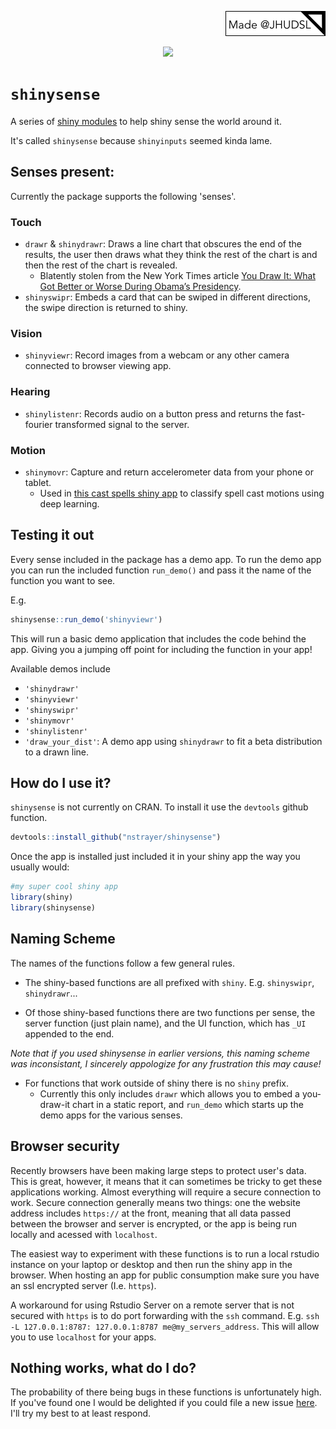 <p align = 'right'>
  <a href = "http://jhudatascience.org/"> 
    <img src = "https://raw.githubusercontent.com/jhudsl/drawyourprior/master/WWW/jhu_logo.png" height=40 />
  </a>
</p>

<p align = 'center'>
  <img src = "https://github.com/nstrayer/shinysense/raw/master/inst/images/shinysense_wide.png?raw=true" height=120/>
</p>

# `shinysense`

A series of [shiny modules](https://www.rstudio.com/resources/webinars/understanding-shiny-modules/) to help shiny sense the world around it.

It's called `shinysense` because `shinyinputs` seemed kinda lame.

## Senses present:

Currently the package supports the following 'senses'.

### Touch
- `drawr` & `shinydrawr`: Draws a line chart that obscures the end of the results, the user then draws what they think the rest of the chart is and then the rest of the chart is revealed. 
  - Blatently stolen from the New York Times article [You Draw It: What Got Better or
Worse During Obama’s Presidency](https://www.nytimes.com/interactive/2017/01/15/us/politics/you-draw-obama-legacy.html).
- `shinyswipr`: Embeds a card that can be swiped in different directions, the swipe direction is returned to shiny. 


### Vision
- `shinyviewr`: Record images from a webcam or any other camera connected to browser viewing app.

### Hearing
- `shinylistenr`: Records audio on a button press and returns the fast-fourier transformed signal to the server.

### Motion
- `shinymovr`: Capture and return accelerometer data from your phone or tablet.
  - Used in [this cast spells shiny app](https://jhubiostatistics.shinyapps.io/cast_spells/) to classify spell cast motions using deep learning. 


## Testing it out

Every sense included in the package has a demo app. To run the demo app you can run the included function `run_demo()` and pass it the name of the function you want to see. 

E.g. 
```r
shinysense::run_demo('shinyviewr')
```

This will run a basic demo application that includes the code behind the app. Giving you a jumping off point for including the function in your app!

Available demos include

- `'shinydrawr'`
- `'shinyviewr'`
- `'shinyswipr' `
- `'shinymovr'`
- `'shinylistenr'`
- `'draw_your_dist'`: A demo app using `shinydrawr` to fit a beta distribution to a drawn line.


## How do I use it?

`shinysense` is not currently on CRAN. To install it use the `devtools` github function.

```r
devtools::install_github("nstrayer/shinysense")
```

Once the app is installed just included it in your shiny app the way you usually would:

```r
#my super cool shiny app
library(shiny)
library(shinysense)
```


## Naming Scheme

The names of the functions follow a few general rules. 

- The shiny-based functions are all prefixed with `shiny`. E.g. `shinyswipr`, `shinydrawr`...

- Of those shiny-based functions there are two functions per sense, the server function (just plain name), and the UI function, which has `_UI` appended to the end. 

_Note that if you used shinysense in earlier versions, this naming scheme was inconsistant, I sincerely appologize for any frustration this may cause!_

- For functions that work outside of shiny there is no `shiny` prefix. 
  - Currently this only includes `drawr` which allows you to embed a you-draw-it chart in a static report, and `run_demo` which starts up the demo apps for the various senses. 


## Browser security

Recently browsers have been making large steps to protect user's data. This is great, however, it means that it can sometimes be tricky to get these applications working. Almost everything will require a secure connection to work. Secure connection generally means two things: one the website address includes `https://` at the front, meaning that all data passed between the browser and server is encrypted, or the app is being run locally and acessed with `localhost`. 

The easiest way to experiment with these functions is to run a local rstudio instance on your laptop or desktop and then run the shiny app in the browser. When hosting an app for public consumption make sure you have an ssl encrypted server (I.e. `https`).

A workaround for using Rstudio Server on a remote server that is not secured with `https` is to do port forwarding with the `ssh` command. E.g. `ssh -L 127.0.0.1:8787: 127.0.0.1:8787 me@my_servers_address`. This will allow you to use `localhost` for your apps. 


## Nothing works, what do I do?
The probability of there being bugs in these functions is unfortunately high. If you've found one I would be delighted if you could file a new issue [here](https://github.com/nstrayer/shinysense/issues). I'll try my best to at least respond.
